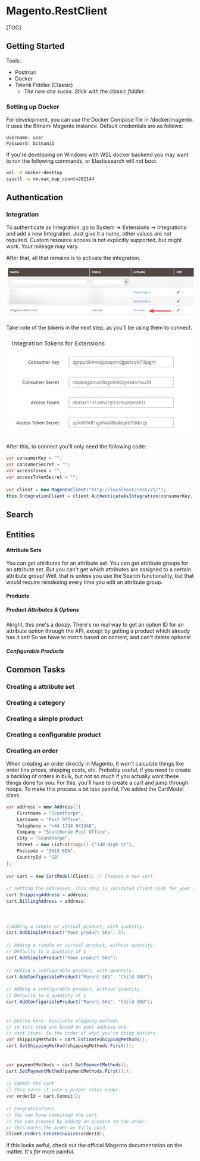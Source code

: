# Magento.RestClient

[TOC]

## Getting Started

Tools: 

* Postman
* Docker
* Telerik Fiddler (Classic)
  * *The new one sucks. Stick with the classic fiddler.* 

### Setting up Docker

For development, you can use the Docker Compose file in /docker/magento. It uses the Bitnami Magento instance. Default credentials are as follows:

```
Username: user
Password: bitnami1
```

If you're developing on Windows with WSL docker backend you may want to run the following commands, or Elasticsearch will *not* boot.

```sh
wsl -d docker-desktop
sysctl -w vm.max_map_count=262144
```







## Authentication

### Integration

To authenticate as Integration, go to System -> Extensions -> Integrations and add a new Integration. Just give it a name, other values are not required. Custom resource access is not explicitly supported, but might work. Your mileage may vary.

After that, all that remains is to activate the integration.

![magento_integration_activate](img/magento/integration_activate.png)

Take note of the tokens in the next step, as you'll be using them to connect.

![magento_integration_activate](img/magento/integration_tokens.png)

After this, to connect you'll only need the following code:
```csharp
var consumerKey = "";
var consumerSecret = "";
var accessToken = "";
var accessTokenSecret = "";

var client = new MagentoClient("http://localhost/rest/V1/");
this.IntegrationClient = client.AuthenticateAsIntegration(consumerKey, consumerSecret, accessToken, accessTokenSecret);
```

## Search





## Entities

#### Attribute Sets

You can get attributes for an attribute set. You can get attribute groups for an attribute set. But you can't get which attributes are assigned to a certain attribute group! Well, that is unless you use the Search functionality, but that would require reindexing every time you edit an attribute group.

#### Products

##### Product Attributes & Options

Alright, this one's a doozy. There's no real way to get an option ID for an attribute option through the API, except by getting a product which already has it set! So we have to match based on content, and can't delete options! 

##### Configurable Products





## Common Tasks

### Creating a attribute set



### Creating a category

### Creating a simple product

### Creating a configurable product

### Creating an order

When creating an order directly in Magento, it won't calculate things like order line prices, shipping costs, etc. Probably useful, if you need to create a backlog of orders in bulk, but not so much if you actually want these things done for you. For this, you'll have to create a cart and jump through hoops. To make this process a bit less painful, I've added the CartModel class.

```csharp
var address = new Address(){
	Firstname = "Scunthorpe",
    Lastname = "Post Office",
    Telephone = "+44 1724 843348",
    Company = "Scunthorpe Post Office",
    City = "Scunthorpe",
    Street = new List<string>() {"148 High St"},
    Postcode = "DN15 6EN",
    CountryId = "GB"
};

var cart = new CartModel(Client); // Creates a new cart.

// setting the addresses. This step is validated client side for your convenience. 
cart.ShippingAddress = address;
cart.BillingAddress = address;



//Adding a simple or virtual product, with quantity.
cart.AddSimpleProduct("Your product SKU", 3);

// Adding a simple or virtual product, without quantity.
// Defaults to a quantity of 1
cart.AddSimpleProduct("Your product SKU");

// Adding a configurable product, with quantity.
cart.AddConfigurableProduct("Parent SKU", "Child SKU");

// Adding a configurable product, without quantity.
// Defaults to a quantity of 1
cart.AddConfigurableProduct("Parent SKU", "Child SKU");


// Gotcha here. Available shipping methods
// in this step are based on your address and
// cart items. So the order of what you're doing matters.
var shippingMethods = cart.EstimateShippingMethods();
cart.SetShippingMethod(shippingMethods.First());


var paymentMethods = cart.GetPaymentMethods();   
cart.SetPaymentMethod(paymentMethods.First(););

// Commit the cart
// This turns it into a proper sales order.
var orderId = cart.Commit();

// Congratulations.
// You now have committed the cart. 
// You can proceed by adding an invoice to the order. 
// This marks the order as fully paid.
Client.Orders.CreateInvoice(orderId);


```

If this looks awful, check out the official Magento documentation on the matter. It's *far* more painful.
